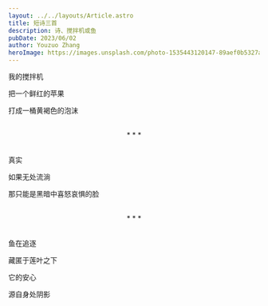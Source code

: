 ```yaml
---
layout: ../../layouts/Article.astro
title: 短诗三首
description: 诗、搅拌机或鱼
pubDate: 2023/06/02
author: Youzuo Zhang
heroImage: https://images.unsplash.com/photo-1535443120147-89aef0b5327a?auto=format&fit=crop&w=1740&q=80
---
```


我的搅拌机

把一个鲜红的苹果

打成一桶黄褐色的泡沫

<br/>

<center>* * *</center>

<br/>

真实

如果无处流淌

那只能是黑暗中喜怒哀惧的脸

<br/>

<center>* * *</center>

<br/>

鱼在追逐

藏匿于莲叶之下

它的安心

源自身处阴影
